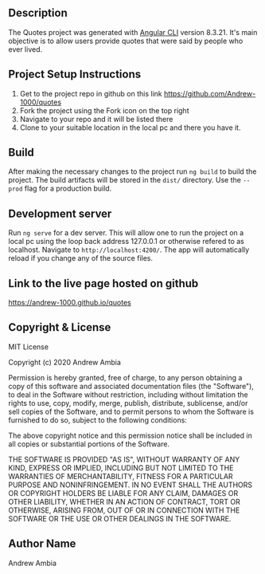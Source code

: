 
## Description

The Quotes project was generated with [Angular CLI](https://github.com/angular/angular-cli) version 8.3.21. It's main objective is to allow users provide quotes that were said by people who ever lived.


## Project Setup Instructions

1. Get to the project repo in github on this link https://github.com/Andrew-1000/quotes 
2. Fork the project using the Fork icon on the top right
3. Navigate to your repo and it will be listed there
4. Clone to your suitable location in the local pc and there you have it.

## Build

After making the necessary changes to the project run `ng build` to build the project. The build artifacts will be stored in the `dist/` directory. Use the `--prod` flag for a production build.



## Development server

Run `ng serve` for a dev server. This will allow one to run the project on a local pc using the loop back address 127.0.0.1 or otherwise refered to as localhost. Navigate to `http://localhost:4200/`. The app will automatically reload if you change any of the source files.


## Link to the live page hosted on github

https://andrew-1000.github.io/quotes

## Copyright & License

MIT License

Copyright (c) 2020 Andrew Ambia

Permission is hereby granted, free of charge, to any person obtaining a copy
of this software and associated documentation files (the "Software"), to deal
in the Software without restriction, including without limitation the rights
to use, copy, modify, merge, publish, distribute, sublicense, and/or sell
copies of the Software, and to permit persons to whom the Software is
furnished to do so, subject to the following conditions:

The above copyright notice and this permission notice shall be included in all
copies or substantial portions of the Software.

THE SOFTWARE IS PROVIDED "AS IS", WITHOUT WARRANTY OF ANY KIND, EXPRESS OR
IMPLIED, INCLUDING BUT NOT LIMITED TO THE WARRANTIES OF MERCHANTABILITY,
FITNESS FOR A PARTICULAR PURPOSE AND NONINFRINGEMENT. IN NO EVENT SHALL THE
AUTHORS OR COPYRIGHT HOLDERS BE LIABLE FOR ANY CLAIM, DAMAGES OR OTHER
LIABILITY, WHETHER IN AN ACTION OF CONTRACT, TORT OR OTHERWISE, ARISING FROM,
OUT OF OR IN CONNECTION WITH THE SOFTWARE OR THE USE OR OTHER DEALINGS IN THE
SOFTWARE.

## Author Name

Andrew Ambia
